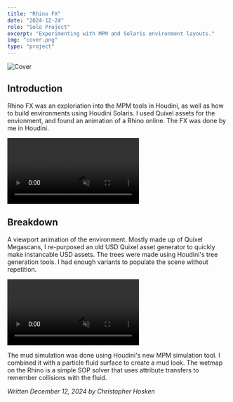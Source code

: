 ```yaml
---
title: "Rhino FX"
date: "2024-12-24"
role: "Solo Project"
excerpt: "Experimenting with MPM and Solaris environment layouts."
img: "cover.png"
type: "project"
---
```


![Cover](/images/content/rhino/cover.png)

## Introduction

Rhino FX was an exploriation into the MPM tools in Houdini, as well as how to build environments using Houdini Solaris. I used Quixel assets for the envionment, and found an animation of a Rhino online. The FX was done by me in Houdini.

<video controls muted>
  <source src="/images/content/rhino/rhino_comp.mp4" type="video/mp4">
</video>

## Breakdown


A viewport animation of the environment. Mostly made up of Quixel Megascans, I re-purposed an old USD Quixel asset generator to quickly make instancable USD assets. The trees were made using Houdini's tree generation tools. I had enough variants to populate the scene without repetition.

<video controls muted>
  <source src="/images/content/rhino/viewport_v001.mp4" type="video/mp4">
</video>

The mud simulation was done using Houdini's new MPM simulation tool. I combined it with a particle fluid surface to create a mud look. The wetmap on the Rhino is a simple SOP solver that uses attribute transfers to remember collisions with the fluid.

*Written December 12, 2024 by Christopher Hosken*